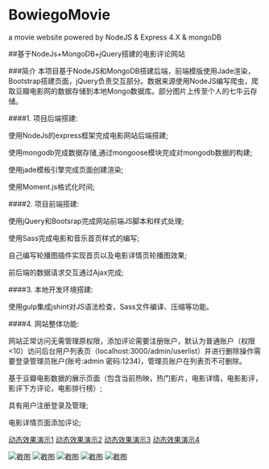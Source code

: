 # BowiegoMovie
a movie website powered by NodeJS &amp; Express 4.X &amp; mongoDB


##基于NodeJs+MongoDB+jQuery搭建的电影评论网站

###简介
本项目基于NodeJS和MongoDB搭建后端，前端模版使用Jade渲染，Bootstrap搭建页面，jQuery负责交互部分。数据来源使用NodeJS编写爬虫，爬取豆瓣电影网的数据存储到本地Mongo数据库。部分图片上传至个人的七牛云存储。

####1. 项目后端搭建:

使用NodeJs的express框架完成电影网站后端搭建;

使用mongodb完成数据存储,通过mongoose模块完成对mongodb数据的构建;

使用jade模板引擎完成页面创建渲染;

使用Moment.js格式化时间;

####2. 项目前端搭建:

使用jQuery和Bootsrap完成网站前端JS脚本和样式处理;

使用Sass完成电影和音乐首页样式的编写;

自己编写轮播图插件实现首页以及电影详情页轮播图效果;

前后端的数据请求交互通过Ajax完成;

####3. 本地开发环境搭建:

使用gulp集成jshint对JS语法检查，Sass文件编译、压缩等功能。

####4. 网站整体功能:

网站正常访问无需管理原权限，添加评论需要注册账户，默认为普通账户（权限<10）访问后台用户列表页（localhost:3000/admin/userlist）并进行删除操作需要登录管理员账户(账号:admin 密码:1234)，管理员账户在列表页不可删除。

基于豆瓣电影数据的展示页面（包含当前热映，热门影片，电影详情，电影影评，影评下方评论，电影排行榜）;

具有用户注册登录及管理;

电影详情页面添加评论;

[动态效果演示1](http://o9kkuebr4.bkt.clouddn.com/bowMovie/GIF1.gif)
[动态效果演示2](http://o9kkuebr4.bkt.clouddn.com/bowMovie/GIF2.gif)
[动态效果演示3](http://o9kkuebr4.bkt.clouddn.com/bowMovie/GIF3.gif)
[动态效果演示4](http://o9kkuebr4.bkt.clouddn.com/bowMovie/GIF4.gif)

![截图](http://o9kkuebr4.bkt.clouddn.com/bowMovie/screenshotFireShot%20Capture%20021%20-%20bowMovie%20%E9%A6%96%E9%A1%B5%20-%20http___localhost_3000_.jpg?imageView/2/w/600/q/40)
![截图](http://o9kkuebr4.bkt.clouddn.com/bowMovie/screenshotFireShot%20Capture%2012%20-%20%20-%20http___localhost_3000_movie_22939161.png?imageView/2/w/600/q/40)
![截图](http://o9kkuebr4.bkt.clouddn.com/bowMovie/screenshotFireShot%20Capture%20017%20-%20%20-%20http___localhost_3000_chart.jpg?imageView/2/w/600/q/40)
![截图](http://o9kkuebr4.bkt.clouddn.com/bowMovie/screenshotFireShot%20Capture%20023%20-%20%20-%20http___localhost_3000_review_8100856.jpg?imageView/2/w/600/q/40)
![截图](http://o9kkuebr4.bkt.clouddn.com/bowMovie/screenshotFireShot%20Capture%20025%20-%20%20-%20http___localhost_3000_review_8100856.jpg?imageView/2/w/600/q/40)


